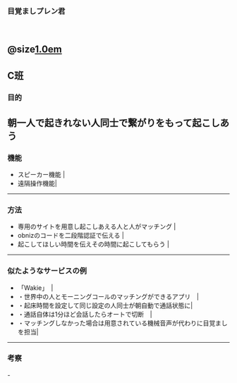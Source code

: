 ### 目覚ましプレン君
　  
@size[1.0em](世界のどこからでも)
　  
　  
         C班
---
### 目的

朝一人で起きれない人同士で繋がりをもって起こしあう
---
### 機能
- スピーカー機能     |
- 遠隔操作機能|
---
### 方法
- 専用のサイトを用意し起こしあえる人と人がマッチング |
- obnizのコードを二段階認証で伝える |
- 起こしてほしい時間を伝えその時間に起こしてもらう     |
---
### 似たようなサービスの例
- 「Wakie」　|
- ・世界中の人とモーニングコールのマッチングができるアプリ　|
- ・起床時間を設定して同じ設定の人同士が朝自動で通話状態に| 
- ・通話自体は1分ほど会話したらオートで切断　|
- ・マッチングしなかった場合は用意されている機械音声が代わりに目覚ましを担当|
---
### 考察
-　
